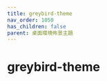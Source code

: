 ```yaml
---
title: greybird-theme
nav_order: 1050
has_children: false
parent: 桌面環境佈景主題
---
```



# greybird-theme
